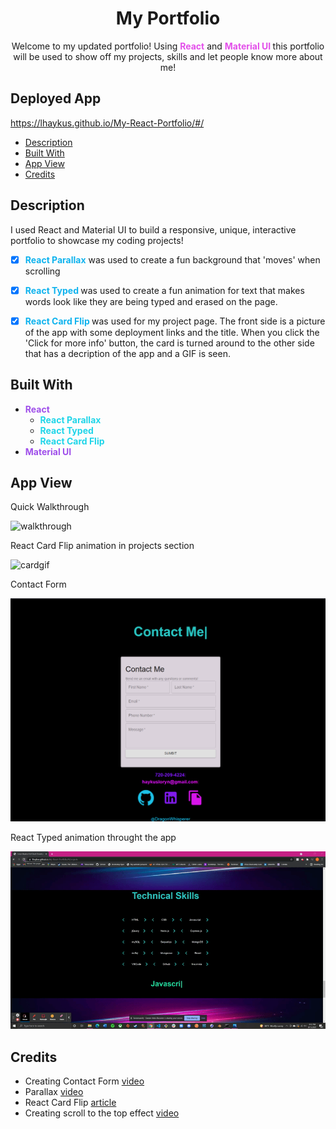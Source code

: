 # <h1 align='center'>My Portfolio</h1>
<p align='center'>Welcome to my updated portfolio! Using <span style='color:#E34FEA; font-weight:bold'>React</span> and <span style='color:#E34FEA; font-weight:bold'>Material UI </span>this portfolio will be used to show off my projects, skills and let people know more about me!</p>

## Deployed App

https://lhaykus.github.io/My-React-Portfolio/#/

- [Description](#description)
- [Built With](#built-with)
- [App View](#app-view)
- [Credits](#credits)


## Description
I used React and Material UI to build a responsive, unique, interactive portfolio to showcase my coding projects! 
- [X] <span style='color:#0FB3EE; font-weight:bold'>React Parallax</span> was used to create a fun background that 'moves' when scrolling
- [X] <span style='color:#0FB3EE; font-weight:bold'>React Typed </span> was used to create a fun animation for text that makes words look like they are being typed and erased on the page.
- [X] <span style='color:#0FB3EE; font-weight:bold'>React Card Flip </span> was used for my project page. The front side is a picture of the app with some deployment links and the title. When you click the 'Click for more info' button, the card is turned around to the other side that has a decription of the app and a GIF is seen.


## Built With

* <span style='color:#9F4FEA; font-weight:bold'> React </span>
    * <span style='color:#1FD5E9; font-weight:bold'> React Parallax </span>
    * <span style='color:#1FD5E9; font-weight:bold'> React Typed </span>
    * <span style='color:#1FD5E9; font-weight:bold'> React Card Flip </span>
* <span style='color:#9F4FEA; font-weight:bold'> Material UI </span>


## App View

Quick Walkthrough

![walkthrough](src/assets/appwalkthro.gif)

React Card Flip animation in projects section

![cardgif](src/assets/cardgif.gif)

Contact Form

![contactform](src/assets/contact.png)

React Typed animation throught the app

![typedanimation](src/assets/typed.gif)


## Credits
* Creating Contact Form [video](https://www.youtube.com/watch?v=Lv3OhfcxjkA)
* Parallax [video](https://www.youtube.com/watch?v=QfLI4BoXglA)
* React Card Flip [article](https://iuliia-proskurnina.medium.com/how-to-integrate-flip-cards-into-react-app-eab089c4df34)
* Creating scroll to the top effect [video](https://dev.to/ailuj876/scroll-to-top-back-to-top-react-and-materialui-4j3f)